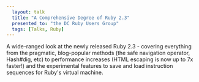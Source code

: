 ```yaml
---
  layout: talk
  title: "A Comprehensive Degree of Ruby 2.3"
  presented_to: "the DC Ruby Users Group"
  tags: [Talks, Ruby]
---
```


A wide-ranged look at the newly released Ruby 2.3 - covering everything from
the pragmatic, blog-popular methods (the safe navigation operator, Hash#dig,
etc) to performance increases (HTML escaping is now up to 7x faster!) and the
experimental features to save and load instruction sequences for Ruby's virtual
machine.

<script async class="speakerdeck-embed" data-id="2cf74acfca5642a1b1c7db43ce659e44" data-ratio="1.33333333333333" src="//speakerdeck.com/assets/embed.js"></script>
